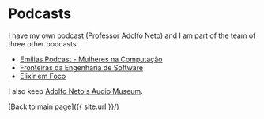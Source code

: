 # Podcasts

I have my own podcast ([Professor Adolfo Neto](https://adolfont.github.io/extension/podcasts/adolfont)) and I am part of the team of three other podcasts:
- [Emílias Podcast - Mulheres na Computação](https://anchor.fm/emilias-podcast)
- [Fronteiras da Engenharia de Software](https://fronteirases.github.io/)
- [Elixir em Foco](http://elixiremfoco.com/)


I also keep [Adolfo Neto's Audio Museum](https://anchor.fm/adolfo-neto).


[Back to main page]({{ site.url }}/)

